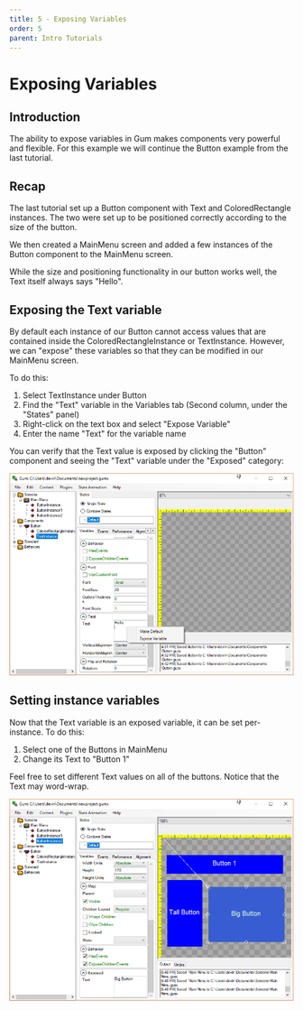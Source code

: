 ```yaml
---
title: 5 - Exposing Variables
order: 5
parent: Intro Tutorials
---
```


# Exposing Variables

## Introduction

The ability to expose variables in Gum makes components very powerful and flexible. For this example we will continue the Button example from the last tutorial.

## Recap

The last tutorial set up a Button component with Text and ColoredRectangle instances. The two were set up to be positioned correctly according to the size of the button.

We then created a MainMenu screen and added a few instances of the Button component to the MainMenu screen.

While the size and positioning functionality in our button works well, the Text itself always says "Hello".

## Exposing the Text variable

By default each instance of our Button cannot access values that are contained inside the ColoredRectangleInstance or TextInstance. However, we can "expose" these variables so that they can be modified in our MainMenu screen.

To do this:

1. Select TextInstance under Button
2. Find the "Text" variable in the Variables tab \(Second column, under the "States" panel\)
3. Right-click on the text box and select "Expose Variable"
4. Enter the name "Text" for the variable name

You can verify that the Text value is exposed by clicking the "Button" component and seeing the "Text" variable under the "Exposed" category:

![](../.gitbook/assets/GumExposedText.PNG)

## Setting instance variables

Now that the Text variable is an exposed variable, it can be set per-instance. To do this:

1. Select one of the Buttons in MainMenu
2. Change its Text to "Button 1"

Feel free to set different Text values on all of the buttons. Notice that the Text may word-wrap.

![](../.gitbook/assets/GumInstanceVariables.PNG)

